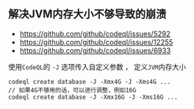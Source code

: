 ## 解决JVM内存大小不够导致的崩溃

- https://github.com/github/codeql/issues/5292
- https://github.com/github/codeql/issues/12255
- https://github.com/github/codeql/issues/6933

使用`CodeQL`的 `-J` 选项传入自定义参数 ， 定义`JVM`内存大小

```shell
codeql create database -J -Xmx4G -J -Xms4G ...
// 如果4G不够用的话，可以进行调整，例如16G
codeql create database -J -Xmx16G -J -Xms16G ...
```

